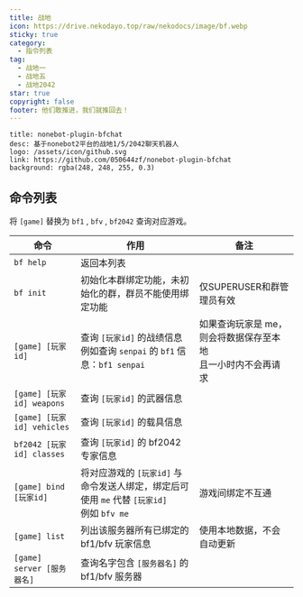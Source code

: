 ```yaml
---
title: 战地
icon: https://drive.nekodayo.top/raw/nekodocs/image/bf.webp
sticky: true
category:
  - 指令列表
tag:
  - 战地一
  - 战地五
  - 战地2042
star: true
copyright: false
footer: 他们敢推进，我们就推回去！
---
```


  ```component VPCard
  title: nonebot-plugin-bfchat
  desc: 基于nonebot2平台的战地1/5/2042聊天机器人
  logo: /assets/icon/github.svg
  link: https://github.com/050644zf/nonebot-plugin-bfchat
  background: rgba(248, 248, 255, 0.3)
  ```


## **命令列表**

将 `[game]` 替换为 `bf1` , `bfv` , `bf2042` 查询对应游戏。

| 命令                                         | 作用                                                                                                                                      | 备注                                                             |
|----------------------------------------------|-------------------------------------------------------------------------------------------------------------------------------------------|------------------------------------------------------------------|
| `bf help`                                     | 返回本列表                                                                                                                                |                                                                  |
| `bf init`                                     | 初始化本群绑定功能，未初始化的群，群员不能使用绑定功能                                                                                   | 仅SUPERUSER和群管理员有效                                       |
| `[game] [玩家id]`                             | 查询 `[玩家id]` 的战绩信息<br>例如查询 `senpai` 的 `bf1` 信息：`bf1 senpai`                                                              | 如果查询玩家是 me，则会将数据保存至本地<br>且一小时内不会再请求 |
| `[game] [玩家id] weapons`                     | 查询 `[玩家id]` 的武器信息                                                                                                                |                                                                  |
| `[game] [玩家id] vehicles`                    | 查询 `[玩家id]` 的载具信息                                                                                                                |                                                                  |
| `bf2042 [玩家id] classes`                     | 查询 `[玩家id]` 的 bf2042 专家信息                                                                                                        |                                                                  |
| `[game] bind [玩家id]`                        | 将对应游戏的 `[玩家id]` 与命令发送人绑定，绑定后可使用 `me` 代替 `[玩家id]`<br>例如 `bfv me`                                            | 游戏间绑定不互通                                                |
| `[game] list`                                 | 列出该服务器所有已绑定的 bf1/bfv 玩家信息                                                                                                 | 使用本地数据，不会自动更新                                      |
| `[game] server [服务器名]`                    | 查询名字包含 `[服务器名]` 的 bf1/bfv 服务器                                                                                               |                                                                  |
